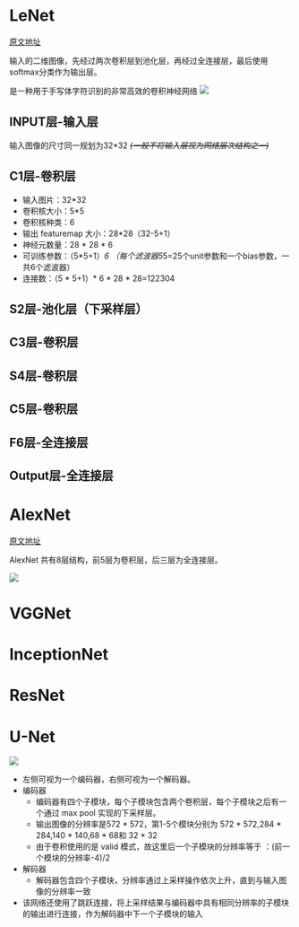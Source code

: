 # LeNet

[原文地址](https://blog.csdn.net/qq_42570457/article/details/81460807)

输入的二维图像，先经过两次卷积层到池化层，再经过全连接层，最后使用softmax分类作为输出层。

是一种用于手写体字符识别的非常高效的卷积神经网络
![](../../../../MONTY_~1/AppData/Local/Temp/dl_3_1.png)

## INPUT层-输入层
输入图像的尺寸同一规划为32*32 ~~_(一般不将输入层视为网络层次结构之一)_~~
## C1层-卷积层
* 输入图片：32*32
* 卷积核大小：5*5
* 卷积核种类：6
* 输出 featuremap 大小：28*28（32-5+1）
* 神经元数量：28 * 28 * 6
* 可训练参数：（5*5+1）*6 （每个滤波器5*5=25个unit参数和一个bias参数，一共6个滤波器）
* 连接数：（5 * 5+1）* 6 * 28 * 28=122304

## S2层-池化层（下采样层）
## C3层-卷积层
## S4层-卷积层
## C5层-卷积层
## F6层-全连接层
## Output层-全连接层

# AlexNet
[原文地址](https://zhuanlan.zhihu.com/p/42914388)

AlexNet 共有8层结构，前5层为卷积层，后三层为全连接层。

![](../../../../MONTY_~1/AppData/Local/Temp/v2-3f5a7ab9bcb15004d5a08fdf71e6a775_720w.png)


# VGGNet


# InceptionNet
# ResNet
# U-Net


![](../../../../MONTY_~1/AppData/Local/Temp/v2-e26345c74325cf4b42f965b4f993b8d5_720w.webp)

* 左侧可视为一个编码器，右侧可视为一个解码器。
* 编码器
  * 编码器有四个子模块，每个子模块包含两个卷积层，每个子模块之后有一个通过 max pool 实现的下采样层。
  * 输出图像的分辨率是572 * 572，第1-5个模块分别为 572 * 572,284 * 284,140 * 140,68 * 68和 32 * 32
  * 由于卷积使用的是 valid 模式，故这里后一个子模块的分辨率等于 ：(前一个模块的分辨率-4)/2
* 解码器
  * 解码器包含四个子模块，分辨率通过上采样操作依次上升，直到与输入图像的分辨率一致
* 该网络还使用了跳跃连接，将上采样结果与编码器中具有相同分辨率的子模块的输出进行连接，作为解码器中下一个子模块的输入